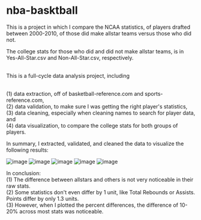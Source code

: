 # nba-basktball

This is a project in which I compare the NCAA statistics, of players drafted between 2000-2010, of those did make allstar teams versus those who did not.

The college stats for those who did and did not make allstar teams, is in Yes-All-Star.csv and Non-All-Star.csv, respectively.

<br> This is a full-cycle data analysis project, including

<br> (1) data extraction, off of basketball-reference.com and sports-reference.com,
<br> (2) data validation, to make sure I was getting the right player's statistics,
<br> (3) data cleaning, especially when cleaning names to search for player data, and
<br> (4) data visualization, to compare the college stats for both groups of players.

In summary, I extracted, validated, and cleaned the data to visualize the following results:

![image](https://user-images.githubusercontent.com/74286542/140826540-04b503bb-1ddf-42e3-9369-a1de3bf3e9d5.png)
![image](https://user-images.githubusercontent.com/74286542/140826565-87df09f1-caa7-4267-a99a-bfd80939ea7d.png)
![image](https://user-images.githubusercontent.com/74286542/140826594-c13b8c8c-26fe-4bcc-976e-c469cd7c64ec.png)
![image](https://user-images.githubusercontent.com/74286542/140826606-1ce82657-e37f-47e6-a1d2-22595399338f.png)
![image](https://user-images.githubusercontent.com/74286542/140826615-97ae3dbf-5f04-4d27-be47-5e00c82ab1ba.png)

In conclusion:
<br>(1) The difference between allstars and others is not very noticeable in their raw stats.
<br>(2) Some statistics don't even differ by 1 unit, like Total Rebounds or Assists. Points differ by only 1.3 units.
<br>(3) However, when I plotted the percent differences, the difference of 10-20% across most stats was noticeable.
